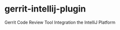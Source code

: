 gerrit-intellij-plugin
======================

Gerrit Code Review Tool Integration the IntelliJ Platform

